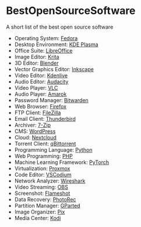 # BestOpenSourceSoftware
A short list of the best open source software


- Operating System: [Fedora ](https://fedoraproject.org/)
- Desktop Environment: [KDE Plasma](https://kde.org/plasma-desktop)
- Office Suite: [LibreOffice](https://www.libreoffice.org/)
- Image Editor: [Krita](https://krita.org/)
- 3D Editor: [Blender](https://www.blender.org/)
- Vector Graphics Editor: [Inkscape](https://inkscape.org/)
- Video Editor: [Kdenlive](https://kdenlive.org/)
- Audio Editor: [Audacity](https://www.audacityteam.org/)
- Video Player: [VLC](https://www.videolan.org/vlc/)
- Audio Player: [Amarok](https://amarok.kde.org/)
- Password Manager: [Bitwarden](https://bitwarden.com/)
- Web Browser: [Firefox](https://www.mozilla.org/en-US/firefox/new/)
- FTP Client: [FileZilla](https://filezilla-project.org/)
- Email Client: [Thunderbird](https://www.thunderbird.net/)
- Archiver: [7-Zip](https://www.7-zip.org/)
- CMS: [WordPress](https://wordpress.org/)
- Cloud: [Nextcloud](https://nextcloud.com/)
- Torrent Client: [qBittorrent](https://www.qbittorrent.org/)
- Programming Language: [Python](https://www.python.org/)
- Web Programming: [PHP](https://www.php.net/)
- Machine Learning Framework: [PyTorch](https://pytorch.org/)
- Virtualization: [Proxmox](https://proxmox.com/en/)
- Code Editor: [VSCodium](https://vscodium.com/)
- Network Analyzer: [Wireshark](https://www.wireshark.org/)
- Video Streaming: [OBS](https://obsproject.com/)
- Screenshot: [Flameshot](https://flameshot.org/)
- Data Recovery: [PhotoRec](https://www.cgsecurity.org/wiki/PhotoRec)
- Partition Manager: [GParted](https://gparted.org/)
- Image Organizer: [Pix](https://github.com/linuxmint/pix)
- Media Center: [Kodi](https://kodi.tv/)
